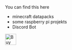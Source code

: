 
You can find this here

- minecraft datapacks
- some raspberry pi projekts
- Discord Bot

  
<a href='https://ko-fi.com/D1D214U7E2' target='_blank'><img height='36' style='border:0px;height:36px;' src='https://storage.ko-fi.com/cdn/kofi2.png?v=3' border='0' alt='Buy Me a Coffee at ko-fi.com' /></a>

